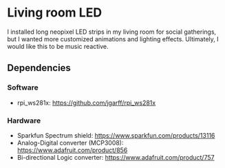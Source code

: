 # Living room LED 
I installed long neopixel LED strips in my living room for social gatherings, but I wanted more customized animations and lighting effects. Ultimately, I would like this to be music reactive.

## Dependencies
### Software
  - rpi_ws281x: https://github.com/jgarff/rpi_ws281x

### Hardware
  - Sparkfun Spectrum shield: https://www.sparkfun.com/products/13116
  - Analog-Digital converter (MCP3008): https://www.adafruit.com/product/856
  - Bi-directional Logic converter: https://www.adafruit.com/product/757
